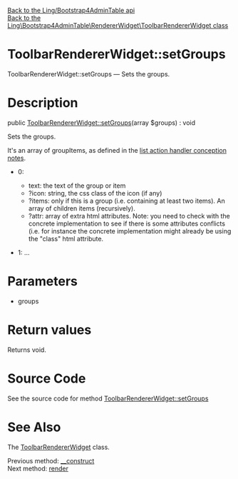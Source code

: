 [Back to the Ling/Bootstrap4AdminTable api](https://github.com/lingtalfi/Bootstrap4AdminTable/blob/master/doc/api/Ling/Bootstrap4AdminTable.md)<br>
[Back to the Ling\Bootstrap4AdminTable\RendererWidget\ToolbarRendererWidget class](https://github.com/lingtalfi/Bootstrap4AdminTable/blob/master/doc/api/Ling/Bootstrap4AdminTable/RendererWidget/ToolbarRendererWidget.md)


ToolbarRendererWidget::setGroups
================



ToolbarRendererWidget::setGroups — Sets the groups.




Description
================


public [ToolbarRendererWidget::setGroups](https://github.com/lingtalfi/Bootstrap4AdminTable/blob/master/doc/api/Ling/Bootstrap4AdminTable/RendererWidget/ToolbarRendererWidget/setGroups.md)(array $groups) : void




Sets the groups.

It's an array of groupItems, as defined in the [list action handler conception notes](https://github.com/lingtalfi/Light_Realist/blob/master/doc/pages/list-action-handler-conception-notes.md).

- 0:
     - text: the text of the group or item
     - ?icon: string, the css class of the icon (if any)
     - ?items: only if this is a group (i.e. containing at least two items).
             An array of children items (recursively).
     - ?attr: array of extra html attributes. Note: you need to check with the concrete implementation
             to see if there is some attributes conflicts (i.e. for instance the concrete implementation
             might already be using the "class" html attribute.

- 1: ...




Parameters
================


- groups

    


Return values
================

Returns void.








Source Code
===========
See the source code for method [ToolbarRendererWidget::setGroups](https://github.com/lingtalfi/Bootstrap4AdminTable/blob/master/RendererWidget/ToolbarRendererWidget.php#L35-L38)


See Also
================

The [ToolbarRendererWidget](https://github.com/lingtalfi/Bootstrap4AdminTable/blob/master/doc/api/Ling/Bootstrap4AdminTable/RendererWidget/ToolbarRendererWidget.md) class.

Previous method: [__construct](https://github.com/lingtalfi/Bootstrap4AdminTable/blob/master/doc/api/Ling/Bootstrap4AdminTable/RendererWidget/ToolbarRendererWidget/__construct.md)<br>Next method: [render](https://github.com/lingtalfi/Bootstrap4AdminTable/blob/master/doc/api/Ling/Bootstrap4AdminTable/RendererWidget/ToolbarRendererWidget/render.md)<br>

